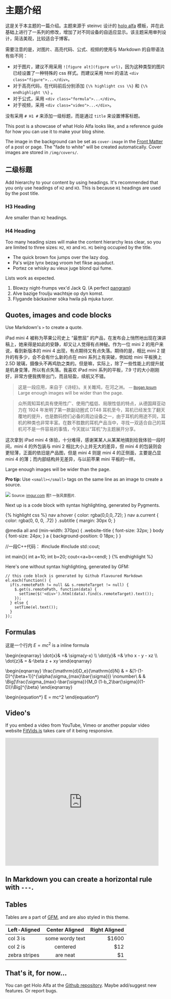 # 主题介绍 #

这是关于本主题的一篇介绍。主题来源于 steinvc 设计的 [holo alfa](http://steinvc.github.io/holo-alfa/) 模板，并在此基础上进行了一系列的修改，增加了对不同设备的自适应显示。该主题采用单列设计，简洁美观，比较适合于博客。

需要注意的是，对图片、高亮代码、公式、视频的使用与 Markdown 的自带语法有些不同：

* 对于图片，建议不用采用 `![figure alt](figure url)`，因为这种类型的图片已经设置了一种特殊的 css 样式。而建议采用 html 的语法 `<div class="figure">...</div>`。
* 对于高亮代码，在代码前后分别添加 `{\% highlight css \%}` 和 `{\% endhighlight \%}` 。
* 对于公式，采用 `<div class="formula">...</div>`。
* 对于视频，采用 `<div class="video">...</div>`。

没有采用 `# H1 #` 来添加一级标题，而是通过 `title` 来设置博客标题。

This post is a showcase of what Holo Alfa looks like, and a reference guide for how you can use it to make your blog shine.

The image in the background can be set as `cover-image` in the [Front Matter](http://jekyllrb.com/docs/frontmatter/) of a post or page. The "fade to white" will be created automatically. Cover images are stored in `/img/covers/`.

## 二级标题 ##

Add hierarchy to your content by using headings. It's recommended that you only use headings of `H2` and `H3`. This is because `H1` headings are used by the post title.

### H3 Heading ###

Are smaller than `H2` headings.

### H4 Heading ###

Too many heading sizes will make the content hierarchy less clear, so you are limited to three sizes: `H2`, `H3` and `H1`. `H1` being occupied by the title.

* The quick brown fox jumps over the lazy dog.
* Pa's wijze lynx bezag vroom het fikse aquaduct.
* Portez ce whisky au vieux juge blond qui fume.

Lists work as expected.

1. Blowzy night-frumps vex'd Jack Q. (A perfect [pangram](https://en.wikipedia.org/wiki/Pangram))
2. Alve bazige froulju wachtsje op dyn komst.
3. Flygande bäckasiner söka hwila på mjuka tuvor.

## Quotes, images and code blocks

Use Markdown's `>` to create a quote.

iPad mini 4 被称为苹果公司史上 “最憋屈” 的产品，在发布会上悄然地出现在演讲稿上，她来得是如此的安静，却又让人觉得有点神秘。作为一位 mini 2 的用户来说，看到新版本的 mini 4 出现，有点期待又有点失落。期待的是，相比 mini 2 提升的有多少，会不会有什么新的点在 mini 系列上有突破，例如给 mini 平板换上 2.5D 玻璃，摄像头不再鸡肋之类的。但是嘛，实际上，除了一些性能上的提升就是机身变薄，所以有点失落。我喜欢 iPad mini 系列的平板，7.9 寸的大小刚刚好，非常方便我携带出门，而且轻盈，续航又不错。

>这是一段应用，来自于《诗经》。关关雎鸠，在河之洲。
><small>— [Bogan Ipsum](http://boganipsum.com/)</small>
>Large enough images will be wider than the page.

>众所周知耳机具有使用性广、使用门槛低、局限性低的特点，从德国拜亚动力在 1924 年发明了第一款副动圈式 DT48 耳机至今，耳机已经发生了翻天覆地的提升，也是数码控们必备的周边设备之一，由于耳机的用途不同，耳机的种类也非常丰富。在数不胜数的耳机产品当中，寻找一双适合自己的耳机可不是一件容易的事情，今天就以“耳机”为主题展开分享。

这次拿到 iPad mini 4 体验，十分难得，感谢某某人从某某地搞到给我体验一段时间，mini 4 的外包装与 mini 2 相比大小上并无大的差异，但 mini 4 的包装则会更轻薄，正面的依旧是产品图，但是 mini 4 则是 mini 4 的正侧面，主要是凸显 mini 4 的薄；而内部结构并无差异，与以前苹果 mini 平板的一样。

Large enough images will be wider than the page.

**Pro tip:** Use `<small></small>` tags on the same line as an image to create a source.

<div class="figure">
  <img src="{{ site.baseurl }}/img/forest.jpg">
  <small>Source: <a href="http://imgur.com/KTfsVZL">imgur.com</a></small>  
  <small><capfigure>图1 一张风景图片.</capfigure></small>
</div>

Next up is a code block with syntax highlighting, generated by Pygments.

{% highlight css %}
nav a:hover {
  color: rgba(0,0,0,.72);
}
nav a.current {
  color: rgba(0, 0, 0, .72)
}
.subtitle {
  margin: 30px 0;
}

@media all and (min-width: 370px) {
  .website-title {
    font-size: 32px;
  }
  body {
    font-size: 24px;
  }
  a {
    background-position: 0 18px;
  }
}

//一段C++代码：
#include <iostream>
#include std::cout;

int main(){
  int a=10;
  int b=20;
  cout<<a+b<<endl;
}
{% endhighlight %}

Here's one without syntax highlighting, generated by GFM:

```
// this code block is generated by Github Flavoured Markdown
el.each(function() {
  if(s.remotePath != null && s.remoteTarget != null) {
    $.get(s.remotePath, function(data) {  
      setTime($('<div>').html(data).find(s.remoteTarget).text());
    });
  } else {
    setTime(el.text());
  }
});
```

## Formulas ##

这是一个行内 $E=mc^2$ is a inline formula

<div class="formula">
\begin{eqnarray}
\dot{x}& =& \sigma(y-x) \\ 
\dot{y}& =& \rho x - y - xz \\ 
\dot{z}& = &-\beta z + xy
\end{eqnarray}

\begin{eqnarray}
\frac{\mathrm{d}D_e}{\mathrm{d}N} & = &[1-(1-D)^{\beta+1}]^{\alpha(\sigma_{max}\bar{\sigma})} \nonumber\\
& & \Big[\frac{\sigma_{max}-\bar{\sigma}}{M_0 (1-b_2\bar{\sigma})(1-D)}\Big]^{\beta}
\end{eqnarray}

\begin{equation*}
   E = mc^2
\end{equation*}
</div>

## Video's ##

If you embed a video from YouTube, Vimeo or another popular video website [FitVids.js](http://fitvidsjs.com/) takes care of it being responsive.

<div class="video">
<iframe width="480" height="400" src="http://www.tudou.com/programs/view/html5embed.action?type=0&code=wMgsbXz5tvA&lcode=&resourceId=0_06_05_99" allowtransparency="true" allowfullscreen="true" allowfullscreenInteractive="true" scrolling="no" border="0" frameborder="0"></iframe>
</div>

In Markdown you can create a horizontal rule with `---`.
---

## Tables ##

Tables are a part of [GFM](https://help.github.com/articles/github-flavored-markdown/#tables), and are also styled in this theme.

| Left-Aligned  | Center Aligned  | Right Aligned |
| :------------ |:---------------:| -----:|
| col 3 is      | some wordy text | $1600 |
| col 2 is      | centered        |   $12 |
| zebra stripes | are neat        |    $1 |

## That's it, for now... ##

You can get Holo Alfa at the [Github repository](https://github.com/steinvc/holo-alfa). Maybe add/suggest new features. Or report bugs.

